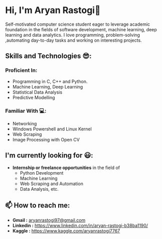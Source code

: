 # Hi, I'm Aryan Rastogi👋

Self-motivated computer science student eager to leverage academic foundation in the fields of software development, machine learning, deep learning and data analytics.
I love programming, problem-solving ,automating day-to-day tasks and working on interesting projects. 

## Skills and Technologies :sunglasses::
### Proficient In:
  * Programming in C, C++ and Python.
  * Machine Learning, Deep Learning
  * Statistical Data Analysis
  * Predictive Modelling

### Familiar With :computer::
  * Networking 
  * Windows Powershell and Linux Kernel
  * Web Scraping
  * Image Processing with Open CV
  
  
## I'm currently looking for :smiley:: 
  * **Internship or freelance opportunities** in the field of 
    * Python Development
    * Machine Learning
    * Web Scraping and Automation
    * Data Analysis, etc.
##  📫 How to reach me:
  * **Gmail :** aryanrastogi97@gmail.com
  * **Linkedin :** https://www.linkedin.com/in/aryan-rastogi-b38ba1190/
  * **Kaggle :** https://www.kaggle.com/aryanrastogi7767
<!--
**AryanRastogi7767/AryanRastogi7767** is a ✨ _special_ ✨ repository because its `README.md` (this file) appears on your GitHub profile.

Here are some ideas to get you started:

- 🔭 I’m currently working on ...
- 🌱 I’m currently learning ...
- 👯 I’m looking to collaborate on ...
- 🤔 I’m looking for help with ...
- 💬 Ask me about ...
- 📫 How to reach me: ...
- 😄 Pronouns: ...
- ⚡ Fun fact: ...
-->
